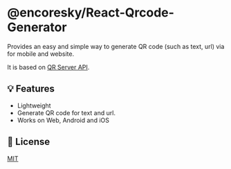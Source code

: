 # @encoresky/React-Qrcode-Generator

Provides an easy and simple way to generate QR code (such as text, url) via for mobile and website.

It is based on [QR Server API](https://developer.mozilla.org/en-US/docs/Web/API/Navigator/share).

## 💡 Features

- Lightweight
- Generate QR code for text and url.
- Works on Web, Android and iOS

## 📜 License

[MIT](https://github.com/mukesh-est/qrcode-generator/blob/main/LICENSE)
